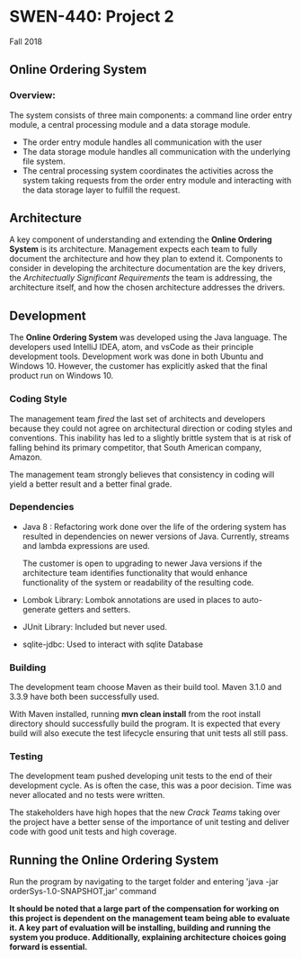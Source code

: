 # SWEN-440:  Project 2
Fall 2018

## Online Ordering System

### Overview:

The system consists of three main components:  a command line order 
entry module, a central processing module and a data storage module. 
 
 - The order entry module handles all communication with the user
 - The data storage module handles all communication with the underlying 
   file system.  
 - The central processing system coordinates the activities across 
   the system taking requests from the order entry module and
   interacting with the data storage layer to fulfill the request.
   
## Architecture
A key component of understanding and extending the **Online Ordering System** 
is its architecture.  Management expects each team to fully document
the architecture and how they plan to extend it.  Components to consider in
developing the architecture documentation are the key drivers, the
_Architectually Significant Requirements_ the team is addressing, the
architecture itself, and how the chosen architecture addresses the
drivers.  
   
## Development
The **Online Ordering System** was developed using the Java language.  The
developers used IntelliJ IDEA, atom, and vsCode as their principle
development tools.  Development work was done in both Ubuntu and Windows 10.
However, the customer has explicitly asked that the final
product run on Windows 10.

### Coding Style
The management team _fired_ the last set of architects and developers because they could
not agree on architectural direction or coding styles and conventions.  This
inability has led to a slightly brittle system that is at risk of falling behind its
primary competitor, that South American company, Amazon.   

The management team strongly believes that consistency in coding will yield a better result
and a better final grade.

### Dependencies
 - Java 8 : Refactoring work done over the life of the ordering system has
 resulted in dependencies on newer versions of Java.  Currently, streams
 and lambda expressions are used.  
 
    The customer is open to upgrading to newer Java versions if the architecture
    team identifies functionality that would enhance functionality of the
    system or readability of the resulting code.
 - Lombok Library: Lombok annotations are used in places to auto-generate getters and
 setters.  
 - JUnit Library:  Included but never used.
 - sqlite-jdbc: Used to interact with sqlite Database
 
### Building
The development team choose Maven as their build tool.  Maven 3.1.0 and 3.3.9
have both been successfully used.  

With Maven installed, running **mvn clean install** from the root install directory should 
successfully build the program.  It is expected that every build will also execute the test
lifecycle ensuring that unit tests all still pass.

### Testing
The development team pushed developing unit tests to the
 end of their development cycle.  As is often the case, this was a poor
 decision.  Time was never allocated and no tests were written.
 
The stakeholders have high hopes that the new _Crack Teams_ taking over
the project have a better sense of the importance of unit testing
and deliver code with good unit tests and high coverage.  

## Running the Online Ordering System
Run the program by navigating to the target folder and entering 'java -jar orderSys-1.0-SNAPSHOT,jar' command

**It should be noted that a large part of the compensation for working on
this project is dependent on the management team being able to evaluate it.
A key part of evaluation will be installing, building and running the 
system you produce.
Additionally, explaining architecture choices going forward is essential.**
